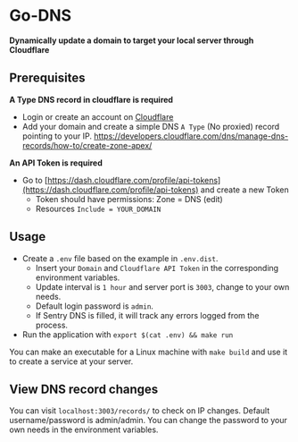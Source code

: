 # Go-DNS

**Dynamically update a domain to target your local server through Cloudflare**


## Prerequisites

**A Type DNS record in cloudflare is required**

- Login or create an account on [Cloudflare](https://www.cloudflare.com/)
- Add your domain and create a simple DNS `A Type` (No proxied) record pointing to your IP. https://developers.cloudflare.com/dns/manage-dns-records/how-to/create-zone-apex/

**An API Token is required**

- Go to [https://dash.cloudflare.com/profile/api-tokens](https://dash.cloudflare.com/profile/api-tokens) and create a new Token
    - Token should have permissions: Zone = DNS (edit)
    - Resources `Include = YOUR_DOMAIN`

## Usage

- Create a `.env` file based on the example in `.env.dist`.
    - Insert your `Domain` and `Cloudflare API Token` in the corresponding environment variables.
    - Update interval is `1 hour` and server port is `3003`, change to your own needs.
    - Default login password is `admin`.
    - If Sentry DNS is filled, it will track any errors logged from the process.
- Run the application with `export $(cat .env) && make run`

You can make an executable for a Linux machine with `make build` and use it to create a service at your server.

## View DNS record changes

You can visit `localhost:3003/records/` to check on IP changes. Default username/password is admin/admin. You can change the password to your own needs in the environment variables.